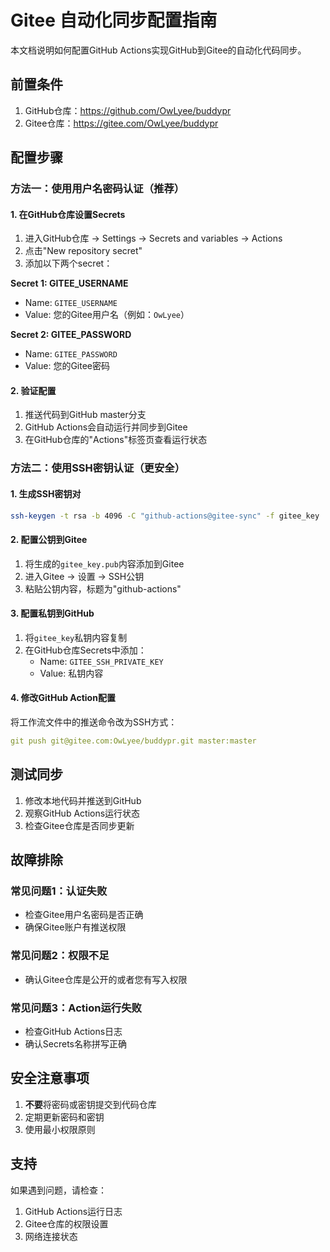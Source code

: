 # Gitee 自动化同步配置指南

本文档说明如何配置GitHub Actions实现GitHub到Gitee的自动化代码同步。

## 前置条件

1. GitHub仓库：https://github.com/OwLyee/buddypr
2. Gitee仓库：https://gitee.com/OwLyee/buddypr

## 配置步骤

### 方法一：使用用户名密码认证（推荐）

#### 1. 在GitHub仓库设置Secrets
1. 进入GitHub仓库 → Settings → Secrets and variables → Actions
2. 点击"New repository secret"
3. 添加以下两个secret：

**Secret 1: GITEE_USERNAME**
- Name: `GITEE_USERNAME`
- Value: 您的Gitee用户名（例如：`OwLyee`）

**Secret 2: GITEE_PASSWORD**
- Name: `GITEE_PASSWORD` 
- Value: 您的Gitee密码

#### 2. 验证配置
1. 推送代码到GitHub master分支
2. GitHub Actions会自动运行并同步到Gitee
3. 在GitHub仓库的"Actions"标签页查看运行状态

### 方法二：使用SSH密钥认证（更安全）

#### 1. 生成SSH密钥对
```bash
ssh-keygen -t rsa -b 4096 -C "github-actions@gitee-sync" -f gitee_key
```

#### 2. 配置公钥到Gitee
1. 将生成的`gitee_key.pub`内容添加到Gitee
2. 进入Gitee → 设置 → SSH公钥
3. 粘贴公钥内容，标题为"github-actions"

#### 3. 配置私钥到GitHub
1. 将`gitee_key`私钥内容复制
2. 在GitHub仓库Secrets中添加：
   - Name: `GITEE_SSH_PRIVATE_KEY`
   - Value: 私钥内容

#### 4. 修改GitHub Action配置
将工作流文件中的推送命令改为SSH方式：
```yaml
git push git@gitee.com:OwLyee/buddypr.git master:master
```

## 测试同步

1. 修改本地代码并推送到GitHub
2. 观察GitHub Actions运行状态
3. 检查Gitee仓库是否同步更新

## 故障排除

### 常见问题1：认证失败
- 检查Gitee用户名密码是否正确
- 确保Gitee账户有推送权限

### 常见问题2：权限不足
- 确认Gitee仓库是公开的或者您有写入权限

### 常见问题3：Action运行失败
- 检查GitHub Actions日志
- 确认Secrets名称拼写正确

## 安全注意事项

1. **不要**将密码或密钥提交到代码仓库
2. 定期更新密码和密钥
3. 使用最小权限原则

## 支持

如果遇到问题，请检查：
1. GitHub Actions运行日志
2. Gitee仓库的权限设置
3. 网络连接状态